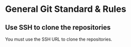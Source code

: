 # General Git Standard & Rules

## Use SSH to clone the repositories

You must use the SSH URL to clone the repositories.